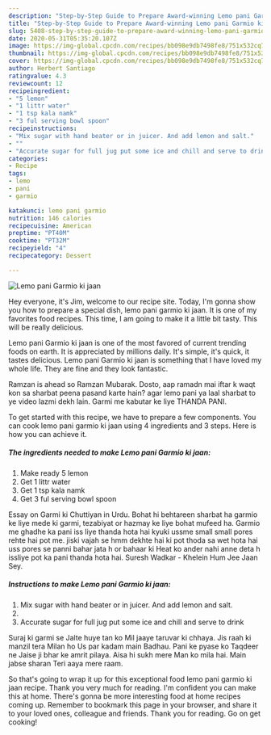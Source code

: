 ```yaml
---
description: "Step-by-Step Guide to Prepare Award-winning Lemo pani Garmio ki jaan"
title: "Step-by-Step Guide to Prepare Award-winning Lemo pani Garmio ki jaan"
slug: 5408-step-by-step-guide-to-prepare-award-winning-lemo-pani-garmio-ki-jaan
date: 2020-05-31T05:35:20.107Z
image: https://img-global.cpcdn.com/recipes/bb098e9db7498fe8/751x532cq70/lemo-pani-garmio-ki-jaan-recipe-main-photo.jpg
thumbnail: https://img-global.cpcdn.com/recipes/bb098e9db7498fe8/751x532cq70/lemo-pani-garmio-ki-jaan-recipe-main-photo.jpg
cover: https://img-global.cpcdn.com/recipes/bb098e9db7498fe8/751x532cq70/lemo-pani-garmio-ki-jaan-recipe-main-photo.jpg
author: Herbert Santiago
ratingvalue: 4.3
reviewcount: 12
recipeingredient:
- "5 lemon"
- "1 littr water"
- "1 tsp kala namk"
- "3 ful serving bowl spoon"
recipeinstructions:
- "Mix sugar with hand beater or in juicer. And add lemon and salt."
- ""
- "Accurate sugar for full jug put some ice and chill and serve to drink"
categories:
- Recipe
tags:
- lemo
- pani
- garmio

katakunci: lemo pani garmio 
nutrition: 146 calories
recipecuisine: American
preptime: "PT40M"
cooktime: "PT32M"
recipeyield: "4"
recipecategory: Dessert

---
```



![Lemo pani Garmio ki jaan](https://img-global.cpcdn.com/recipes/bb098e9db7498fe8/751x532cq70/lemo-pani-garmio-ki-jaan-recipe-main-photo.jpg)

Hey everyone, it's Jim, welcome to our recipe site. Today, I'm gonna show you how to prepare a special dish, lemo pani garmio ki jaan. It is one of my favorites food recipes. This time, I am going to make it a little bit tasty. This will be really delicious.

Lemo pani Garmio ki jaan is one of the most favored of current trending foods on earth. It is appreciated by millions daily. It's simple, it's quick, it tastes delicious. Lemo pani Garmio ki jaan is something that I have loved my whole life. They are fine and they look fantastic.

Ramzan is ahead so Ramzan Mubarak. Dosto, aap ramadn mai iftar k waqt kon sa sharbat peena pasand karte hain? agar lemo pani ya laal sharbat to ye video lazmi dekh lain. Garmi me kabutar ke liye THANDA PANI.


To get started with this recipe, we have to prepare a few components. You can cook lemo pani garmio ki jaan using 4 ingredients and 3 steps. Here is how you can achieve it.

<!--inarticleads1-->

##### The ingredients needed to make Lemo pani Garmio ki jaan:

1. Make ready 5 lemon
1. Get 1 littr water
1. Get 1 tsp kala namk
1. Get 3 ful serving bowl spoon


Essay on Garmi ki Chuttiyan in Urdu. Bohat hi behtareen sharbat ha garmio ke liye mede ki garmi, tezabiyat or hazmay ke liye bohat mufeed ha. Garmio me ghadhe ka pani iss liye thanda hota hai kyuki ussme small small pores rehte hai pot me. jiski vajah se hmm dekhte hai ki pot thoda sa wet hota hai uss pores se panni bahar jata h or bahaar ki Heat ko ander nahi anne deta h issliye pot ka pani thanda hota hai. Suresh Wadkar - Khelein Hum Jee Jaan Sey. 

<!--inarticleads2-->

##### Instructions to make Lemo pani Garmio ki jaan:

1. Mix sugar with hand beater or in juicer. And add lemon and salt.
1. 
1. Accurate sugar for full jug put some ice and chill and serve to drink


Suraj ki garmi se Jalte huye tan ko Mil jaaye taruvar ki chhaya. Jis raah ki manzil tera Milan ho Us par kadam main Badhau. Pani ke pyase ko Taqdeer ne Jaise ji bhar ke amrit pilaya. Aisa hi sukh mere Man ko mila hai. Main jabse sharan Teri aaya mere raam. 

So that's going to wrap it up for this exceptional food lemo pani garmio ki jaan recipe. Thank you very much for reading. I'm confident you can make this at home. There's gonna be more interesting food at home recipes coming up. Remember to bookmark this page in your browser, and share it to your loved ones, colleague and friends. Thank you for reading. Go on get cooking!

